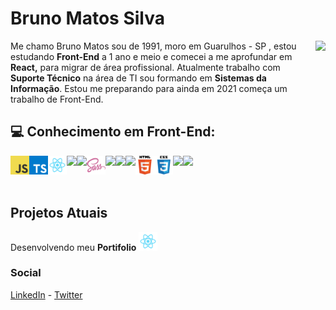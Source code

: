 # Bruno Matos Silva 
<img align="right" height="500px" src="https://user-images.githubusercontent.com/69808542/124537182-c6f80f80-ddef-11eb-865b-c18a5bd517b5.png" />
Me chamo Bruno Matos sou de 1991, moro em Guarulhos - SP , estou estudando <b>Front-End</b> a 1 ano e meio e comecei a me aprofundar em <b>React,</b> para migrar de área profissional. Atualmente trabalho com <strong>Suporte Técnico</strong> na área de TI sou formando em <strong>Sistemas da Informação</strong>. Estou me preparando para ainda em 2021 começa um trabalho de Front-End.

<h2>💻 Conhecimento em <strong>Front-End</strong>:</h2>
<p><img align="left" height="30px" src="https://raw.githubusercontent.com/github/explore/80688e429a7d4ef2fca1e82350fe8e3517d3494d/topics/javascript/javascript.png" />
<img align="left" height="30px" src="https://raw.githubusercontent.com/github/explore/80688e429a7d4ef2fca1e82350fe8e3517d3494d/topics/typescript/typescript.png" />
<img align="left" height="30px" src="https://raw.githubusercontent.com/github/explore/80688e429a7d4ef2fca1e82350fe8e3517d3494d/topics/react/react.png" />
<img align="left" height="30px" src="https://seeklogo.com/images/N/next-js-logo-8FCFF51DD2-seeklogo.com.png" />
<img align="left" height="30px" src="https://miro.medium.com/max/480/1*Iohnw2aOQ5EBghVoqKA7VA.png" />
<img align="left" height="30px" src="https://raw.githubusercontent.com/github/explore/80688e429a7d4ef2fca1e82350fe8e3517d3494d/topics/sass/sass.png" />
<img align="left" height="30px" src="https://avatars.githubusercontent.com/u/54212428?s=280&v=4" />
<img align="left" height="30px" src="https://seeklogo.com/images/P/prismic-logo-F6A173E6D0-seeklogo.com.png" />
<img align="left" height="30px" src="https://firebase.google.com/images/brand-guidelines/logo-logomark.png?hl=pt" />
<img align="left" height="30px" src="https://raw.githubusercontent.com/github/explore/80688e429a7d4ef2fca1e82350fe8e3517d3494d/topics/html/html.png" />
<img align="left" height="30px" src="https://raw.githubusercontent.com/github/explore/80688e429a7d4ef2fca1e82350fe8e3517d3494d/topics/css/css.png" />
<img align="left" height="30px" src="https://img.stackshare.io/service/11751/FuQfC3sh_400x400.jpg" />
<img height="30px" src="https://image.flaticon.com/icons/png/512/25/25231.png" /></p>

 <br>
 <h2>Projetos Atuais</h2>
 
 Desenvolvendo meu <b>Portifolio</b> <img height="30px" src="https://raw.githubusercontent.com/github/explore/80688e429a7d4ef2fca1e82350fe8e3517d3494d/topics/react/react.png" />

### Social

[LinkedIn](https://www.linkedin.com/in/bmsfrontend/) - [Twitter](https://twitter.com/bmsfrontend)

